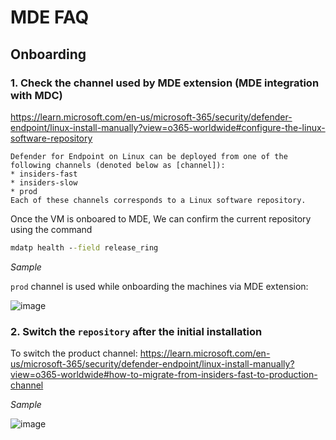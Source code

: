 # MDE FAQ

## Onboarding

### 1. Check the channel used by MDE extension (MDE integration with MDC)
https://learn.microsoft.com/en-us/microsoft-365/security/defender-endpoint/linux-install-manually?view=o365-worldwide#configure-the-linux-software-repository
```
Defender for Endpoint on Linux can be deployed from one of the following channels (denoted below as [channel]): 
* insiders-fast
* insiders-slow
* prod
Each of these channels corresponds to a Linux software repository.
```

Once the VM is onboared to MDE, We can confirm the current repository using the command
```cmd
mdatp health --field release_ring
```

*Sample*

`prod` channel is used while onboarding the machines via MDE extension:

![image](https://user-images.githubusercontent.com/96930989/210290330-5e804277-fc49-4d7b-a8d0-198bbafa5026.png)


### 2. Switch the `repository` after the initial installation 

To switch the product channel: https://learn.microsoft.com/en-us/microsoft-365/security/defender-endpoint/linux-install-manually?view=o365-worldwide#how-to-migrate-from-insiders-fast-to-production-channel

*Sample*

![image](https://user-images.githubusercontent.com/96930989/210193993-d5ffd9dd-e606-4794-adc2-dac388fd6bad.png)
